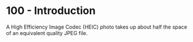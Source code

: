 # 100 - Introduction

A High Efficiency Image Codec (HEIC) photo takes up about half the space of an equivalent quality JPEG file.
